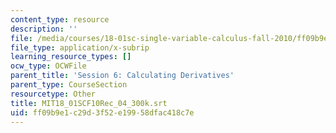 ```yaml
---
content_type: resource
description: ''
file: /media/courses/18-01sc-single-variable-calculus-fall-2010/ff09b9e1c29d3f52e19958dfac418c7e_MIT18_01SCF10Rec_04_300k.srt
file_type: application/x-subrip
learning_resource_types: []
ocw_type: OCWFile
parent_title: 'Session 6: Calculating Derivatives'
parent_type: CourseSection
resourcetype: Other
title: MIT18_01SCF10Rec_04_300k.srt
uid: ff09b9e1-c29d-3f52-e199-58dfac418c7e
---
```

